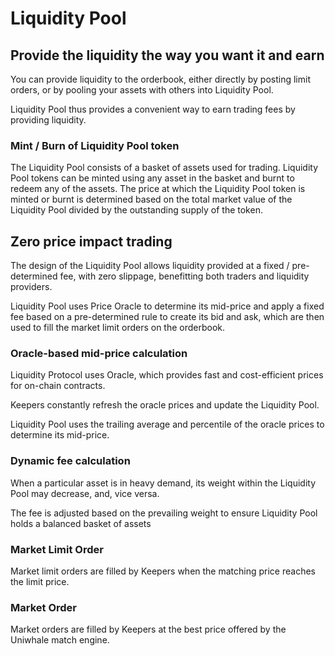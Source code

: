 # Liquidity Pool

## Provide the liquidity the way you want it and earn

You can provide liquidity to the orderbook, either directly by posting limit orders, or by pooling your assets with others into Liquidity Pool.

Liquidity Pool thus provides a convenient way to earn trading fees by providing liquidity.

### Mint / Burn of Liquidity Pool token

The Liquidity Pool consists of a basket of assets used for trading. Liquidity Pool tokens can be minted using any asset in the basket and burnt to redeem any of the assets. The price at which the Liquidity Pool token is minted or burnt is determined based on the total market value of the Liquidity Pool divided by the outstanding supply of the token.

## Zero price impact trading

The design of the Liquidity Pool allows liquidity provided at a fixed / pre-determined fee, with zero slippage, benefitting both traders and liquidity providers.

Liquidity Pool uses Price Oracle to determine its mid-price and apply a fixed fee based on a pre-determined rule to create its bid and ask, which are then used to fill the market limit orders on the orderbook.

### Oracle-based mid-price calculation

Liquidity Protocol uses Oracle, which provides fast and cost-efficient prices for on-chain contracts.

Keepers constantly refresh the oracle prices and update the Liquidity Pool.

Liquidity Pool uses the trailing average and percentile of the oracle prices to determine its mid-price.

### Dynamic fee calculation

When a particular asset is in heavy demand, its weight within the Liquidity Pool may decrease, and, vice versa.

The fee is adjusted based on the prevailing weight to ensure Liquidity Pool holds a balanced basket of assets

### Market Limit Order

Market limit orders are filled by Keepers when the matching price reaches the limit price.

### Market Order

Market orders are filled by Keepers at the best price offered by the Uniwhale match engine.
